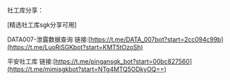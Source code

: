 社工库分享：

[精选社工库sgk分享可用]

DATA007-泄露数据查询 链接:[https://t.me/DATA_007bot?start=2cc094c99b](https://t.me/LuoRiSGKbot?start=KMT5tOzoSh)

平安社工库 链接:[https://t.me/pingansgk_bot?start=00bc827560](https://t.me/mimisgkbot?start=NTg4MTQ5ODkyOQ==)
